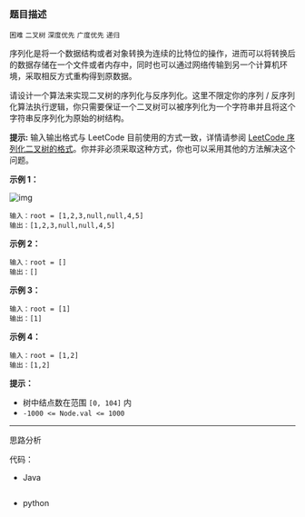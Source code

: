 ### 题目描述

`困难` `二叉树` `深度优先` `广度优先` `递归`

序列化是将一个数据结构或者对象转换为连续的比特位的操作，进而可以将转换后的数据存储在一个文件或者内存中，同时也可以通过网络传输到另一个计算机环境，采取相反方式重构得到原数据。

请设计一个算法来实现二叉树的序列化与反序列化。这里不限定你的序列 / 反序列化算法执行逻辑，你只需要保证一个二叉树可以被序列化为一个字符串并且将这个字符串反序列化为原始的树结构。

**提示:** 输入输出格式与 LeetCode 目前使用的方式一致，详情请参阅 [LeetCode 序列化二叉树的格式](https://leetcode.cn/faq/#binary-tree)。你并非必须采取这种方式，你也可以采用其他的方法解决这个问题。

 

**示例 1：**

![img](https://assets.leetcode.com/uploads/2020/09/15/serdeser.jpg)

```
输入：root = [1,2,3,null,null,4,5]
输出：[1,2,3,null,null,4,5]
```

**示例 2：**

```
输入：root = []
输出：[]
```

**示例 3：**

```
输入：root = [1]
输出：[1]
```

**示例 4：**

```
输入：root = [1,2]
输出：[1,2]
```

 

**提示：**

- 树中结点数在范围 `[0, 104]` 内
- `-1000 <= Node.val <= 1000`

---

思路分析



代码：

- Java

```java
```

- python

```python
```

